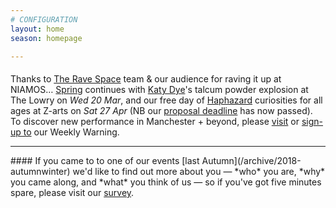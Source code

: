 ```yaml
---
# CONFIGURATION
layout: home
season: homepage

---
```

#### 
Thanks to [The Rave Space](/current/2019-springsummer/dickie) team & our audience for raving it up at NIAMOS… [Spring](/current/2019-springsummer) continues with [Katy Dye](/current/2019-springsummer/dye)'s talcum powder explosion at The Lowry on *Wed 20 Mar*, and our free day of [Haphazard](/current/2019-haphazard) curiosities for all ages at Z-arts on *Sat 27 Apr* (NB our [proposal deadline](/hab/haphazard) has now passed).<br>To discover new performance in Manchester + beyond, please <a href="http://wordofwarning.posthaven.com" target="_blank">visit</a> or <a href="http://eepurl.com/i_Odb" target="_blank">sign-up to</a> our Weekly Warning.          
<hr>               
#### If you came to to one of our events [last Autumn](/archive/2018-autumnwinter) we'd like to find out more about you — *who* you are, *why* you came along, and *what* you think of us — so if you've got five minutes spare, please visit our <a href="http://research.audiencesurveys.org/s.asp?k=152950990710" target="_blank">survey</a>.
